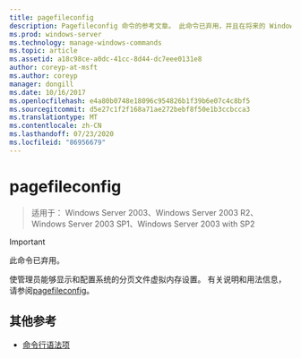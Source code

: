 ```yaml
---
title: pagefileconfig
description: Pagefileconfig 命令的参考文章。 此命令已弃用，并且在将来的 Windows 版本中不保证其受支持。
ms.prod: windows-server
ms.technology: manage-windows-commands
ms.topic: article
ms.assetid: a18c98ce-a0dc-41cc-8d44-dc7eee0131e8
author: coreyp-at-msft
ms.author: coreyp
manager: dongill
ms.date: 10/16/2017
ms.openlocfilehash: e4a80b0748e18096c954826b1f39b6e07c4c8bf5
ms.sourcegitcommit: d5e27c1f2f168a71ae272bebf8f50e1b3ccbcca3
ms.translationtype: MT
ms.contentlocale: zh-CN
ms.lasthandoff: 07/23/2020
ms.locfileid: "86956679"
---
```

# <a name="pagefileconfig"></a>pagefileconfig

> 适用于： Windows Server 2003、Windows Server 2003 R2、Windows Server 2003 SP1、Windows Server 2003 with SP2

>[!IMPORTANT]
> 此命令已弃用。

使管理员能够显示和配置系统的分页文件虚拟内存设置。 有关说明和用法信息，请参阅[pagefileconfig](/previous-versions/orphan-topics/ws.10/cc772827(v=ws.10))。

## <a name="additional-references"></a>其他参考

- [命令行语法项](command-line-syntax-key.md)
